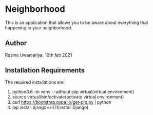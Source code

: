 # Neighborhood

This is an application that allows you to be aware about everything that happening in your neighborhood.

## Author

Rosine Uwamariya, 10th feb 2021

## Installation Requirements

The required installations are:
1. python3.6 -m venv --without-pip virtual(virtual environment)
2. source virtual/bin/activate(activate virtual environment)
3. curl https://bootstrap.pypa.io/get-pip.py | python
4. pip install django==1.11(install Django)